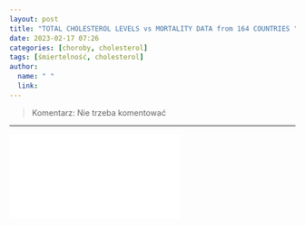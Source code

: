 ```yaml
---
layout: post
title: "TOTAL CHOLESTEROL LEVELS vs MORTALITY DATA from 164 COUNTRIES "
date: 2023-02-17 07:26
categories: [choroby, cholesterol]
tags: [śmiertelność, cholesterol]
author:
  name: " "
  link: 
---
```


> Komentarz: Nie trzeba komentować
> 
<hr>


![Poziom cholesterolu we krwi a śmiertelność ze wszystkich powodów](/assets/cholesterol-mortality-chart.pdf)